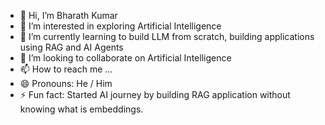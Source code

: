 - 👋 Hi, I’m Bharath Kumar
- 👀 I’m interested in exploring Artificial Intelligence
- 🌱 I’m currently learning to build LLM from scratch, building applications using RAG and AI Agents
- 💞️ I’m looking to collaborate on Artificial Intelligence
- 📫 How to reach me ...
- 😄 Pronouns: He / Him
- ⚡ Fun fact: Started AI journey by building RAG application without knowing what is embeddings.

<!---
Bharath-110/Bharath-110 is a ✨ special ✨ repository because its `README.md` (this file) appears on your GitHub profile.
You can click the Preview link to take a look at your changes.
--->
